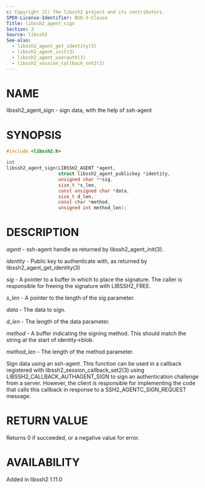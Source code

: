 ```yaml
---
c: Copyright (C) The libssh2 project and its contributors.
SPDX-License-Identifier: BSD-3-Clause
Title: libssh2_agent_sign
Section: 3
Source: libssh2
See-also:
  - libssh2_agent_get_identity(3)
  - libssh2_agent_init(3)
  - libssh2_agent_userauth(3)
  - libssh2_session_callback_set2(3)
---
```


# NAME

libssh2_agent_sign - sign data, with the help of ssh-agent

# SYNOPSIS

~~~c
#include <libssh2.h>

int
libssh2_agent_sign(LIBSSH2_AGENT *agent,
                   struct libssh2_agent_publickey *identity,
                   unsigned char **sig,
                   size_t *s_len,
                   const unsigned char *data,
                   size_t d_len,
                   const char *method,
                   unsigned int method_len);
~~~

# DESCRIPTION

*agent* - ssh-agent handle as returned by libssh2_agent_init(3).

*identity* - Public key to authenticate with, as returned by
libssh2_agent_get_identity(3)

*sig* - A pointer to a buffer in which to place the signature. The caller
is responsible for freeing the signature with LIBSSH2_FREE.

*s_len* - A pointer to the length of the sig parameter.

*data* - The data to sign.

*d_len* - The length of the data parameter.

*method* - A buffer indicating the signing method. This should match the
string at the start of identity-\>blob.

*method_len* - The length of the method parameter.

Sign data using an ssh-agent. This function can be used in a callback
registered with libssh2_session_callback_set2(3) using
LIBSSH2_CALLBACK_AUTHAGENT_SIGN to sign an authentication challenge from a
server. However, the client is responsible for implementing the code that calls
this callback in response to a SSH2_AGENTC_SIGN_REQUEST message.

# RETURN VALUE

Returns 0 if succeeded, or a negative value for error.

# AVAILABILITY

Added in libssh2 1.11.0
